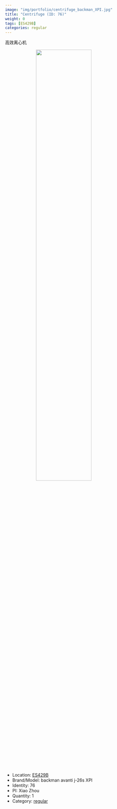 ```yaml
---
image: "img/portfolio/centrifuge_backman_XPI.jpg"
title: "Centrifuge (ID: 76)"
weight: 0
tags: [ES429B]
categories: regular
---
```


高效离心机

<!--more-->

<img src="../../img/portfolio/centrifuge_backman_XPI.jpg" width="60%" style="display: block; margin: auto;">

- Location: [ES429B](../../tags/es429b)
- Brand/Model: backman avanti j-26s XPI
- Identity: 76
- PI: Xiao Zhou
- Quantity: 1
- Category: [regular](../../categories/regular)







